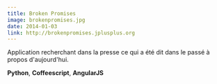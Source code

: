 ```yaml
---
title: Broken Promises
image: brokenpromises.jpg
date: 2014-01-03
link: http://brokenpromises.jplusplus.org
---
```


Application recherchant dans la presse ce qui a été dit dans le passé à propos d'aujourd'hui.
  
**Python**, **Coffeescript**, **AngularJS**